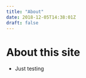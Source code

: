 ```yaml
---
title: "About"
date: 2018-12-05T14:38:01Z
draft: false
---
```

About this site
===============

* Just testing

